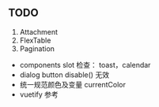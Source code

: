 ## TODO

1. Attachment
2. FlexTable
3. Pagination

- components slot 检查： toast，calendar
- dialog button disable() 无效
- 统一规范颜色及变量 currentColor
- vuetify 参考
